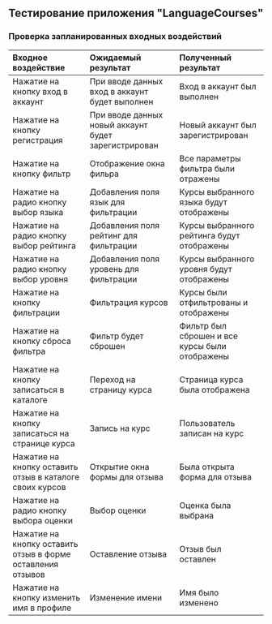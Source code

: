 ## Тестирование приложения "LanguageCourses"

### Проверка запланированных входных воздействий

| Входное воздействие | Ожидаемый результат | Полученный результат |
|:---|:---|:---|
| Нажатие на кнопку вход в аккаунт | При вводе данных вход в аккаунт будет выполнен | Вход в аккаунт был выполнен |
| Нажатие на кнопку регистрация | При вводе данных новый аккаунт будет зарегистрирован | Новый аккаунт был зарегистрирован |
| Нажатие на кнопку фильтр | Отображение окна фильра | Все параметры фильтра были отражены |
| Нажатие на радио кнопку выбор языка | Добавления поля язык для фильтрации | Курсы выбранного языка будут отображены |
| Нажатие на радио кнопку выбор рейтинга | Добавления поля рейтинг для фильтрации | Курсы выбранного рейтинга будут отображены |
| Нажатие на радио кнопку выбор уровня | Добавления поля уровень для фильтрации | Курсы выбранного уровня будут отображены |
| Нажатие на кнопку фильтрации | Фильтрация курсов | Курсы были отфильтрованы и отображены |
| Нажатие на кнопку сброса фильтра | Фильтр будет сброшен | Фильтр был сброшен и все курсы были отображены |
| Нажатие на кнопку записаться в каталоге | Переход на страницу курса | Страница курса была отображена |
| Нажатие на кнопку записаться на странице курса | Запись на курс | Пользователь записан на курс |
| Нажатие на кнопку оставить отзыв в каталоге своих курсов| Открытие окна формы для отзыва | Была открыта форма для отзыва |
| Нажатие на радио кнопку выбора оценки | Выбор оценки | Оценка была выбрана |
| Нажатие на кнопку оставить отзыв в форме оставления отзывов | Оставление отзыва | Отзыв был оставлен |
| Нажатие на кнопку изменить имя в профиле | Изменение имени | Имя было изменено |
